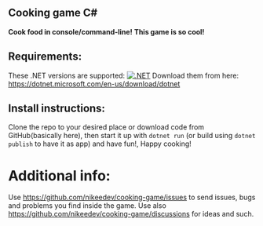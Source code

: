 ## Cooking game C#



**Cook food in console/command-line!**
**This game is so cool!**



## Requirements:
These .NET versions are supported: [![.NET](https://img.shields.io/badge/.NET%20Version-4.0--6.0-lightgreen)](https://dotnet.microsoft.com/en-us/download/dotnet)
Download them from here: https://dotnet.microsoft.com/en-us/download/dotnet



## Install instructions:

Clone the repo to your desired place or download code from GitHub(basically here), then start it up with `dotnet run` (or build using `dotnet publish` to have it as app) and have fun!, Happy cooking!


# Additional info:

Use https://github.com/nikeedev/cooking-game/issues to send issues, bugs and problems you find inside the game.
Use also https://github.com/nikeedev/cooking-game/discussions for ideas and such.
